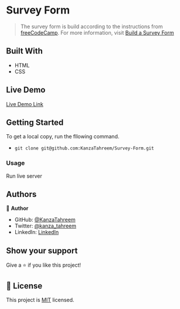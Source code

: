 # Survey Form

> The survey form is build according to the instructions from [freeCodeCamp](https://www.freecodecamp.org/learn). For more information, visit [Build a Survey Form](https://www.freecodecamp.org/learn/responsive-web-design/responsive-web-design-projects/build-a-survey-form)

## Built With

- HTML
- CSS

## Live Demo

[Live Demo Link](https://kanzatahreem.github.io/Survey-Form/)

## Getting Started

To get a local copy, run the fllowing command.

- `git clone git@github.com:KanzaTahreem/Survey-Form.git`

### Usage

Run live server

## Authors

👤 **Author**

- GitHub: [@KanzaTahreem](https://github.com/KanzaTahreem)
- Twitter: [@kanza_tahreem](https://twitter.com/kanza_tahreem)
- LinkedIn: [LinkedIn](https://www.linkedin.com/in/kanza-tahreem/)

## Show your support

Give a ⭐️ if you like this project!

## 📝 License

This project is [MIT](./LICENSE) licensed.

